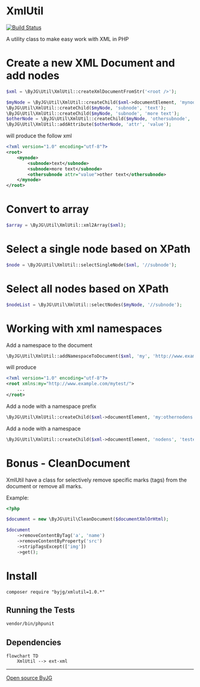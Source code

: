 # XmlUtil
[![Build Status](https://travis-ci.org/byjg/xmlutil.svg?branch=master)](https://travis-ci.org/byjg/xmlutil)


A utility class to make easy work with XML in PHP 

# Create a new XML Document and add nodes

```php
$xml = \ByJG\Util\XmlUtil::createXmlDocumentFromStr('<root />');

$myNode = \ByJG\Util\XmlUtil::createChild($xml->documentElement, 'mynode');
\ByJG\Util\XmlUtil::createChild($myNode, 'subnode', 'text');
\ByJG\Util\XmlUtil::createChild($myNode, 'subnode', 'more text');
$otherNode = \ByJG\Util\XmlUtil::createChild($myNode, 'othersubnode', 'other text');
\ByJG\Util\XmlUtil::addAttribute($otherNode, 'attr', 'value');
```

will produce the follow xml

```xml
<?xml version="1.0" encoding="utf-8"?>
<root>
    <mynode>
        <subnode>text</subnode>
        <subnode>more text</subnode>
        <othersubnode attr="value">other text</othersubnode>
    </mynode>
</root>
```

# Convert to array

```php
$array = \ByJG\Util\XmlUtil::xml2Array($xml);
```

# Select a single node based on XPath

```php
$node = \ByJG\Util\XmlUtil::selectSingleNode($xml, '//subnode');
```

# Select all nodes based on XPath

```php
$nodeList = \ByJG\Util\XmlUtil::selectNodes($myNode, '//subnode');
```


# Working with xml namespaces

Add a namespace to the document

```php
\ByJG\Util\XmlUtil::addNamespaceToDocument($xml, 'my', 'http://www.example.com/mytest/');
```

will produce

```xml
<?xml version="1.0" encoding="utf-8"?>
<root xmlns:my="http://www.example.com/mytest/"> 
    ...
</root>
``````

Add a node with a namespace prefix

```php
\ByJG\Util\XmlUtil::createChild($xml->documentElement, 'my:othernodens', 'teste');
```

Add a node with a namespace

```php
\ByJG\Util\XmlUtil::createChild($xml->documentElement, 'nodens', 'teste', 'http://www.example.com/mytest/');
```

# Bonus - CleanDocument

XmlUtil have a class for selectively remove specific marks (tags) 
from the document or remove all marks.

Example:

```php
<?php

$document = new \ByJG\Util\CleanDocument($documentXmlOrHtml);

$document
    ->removeContentByTag('a', 'name')
    ->removeContentByProperty('src')
    ->stripTagsExcept(['img'])
    ->get();

```

# Install

```
composer require "byjg/xmlutil=1.0.*"
```

## Running the Tests

```bash
vendor/bin/phpunit
```

## Dependencies

```mermaid
flowchart TD
    XmlUtil --> ext-xml
```


----
[Open source ByJG](http://opensource.byjg.com)